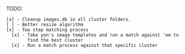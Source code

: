 TODO:

    [x] - Cleanup images.db in all cluster folders.  
    [ ] - Better resize algorithm  
    [x] - Two step matching process  
      [x] - Take yon's image templates and run a match against 'em to  
            find the best cluster  
      [x] - Run a match process against that specific cluster  

